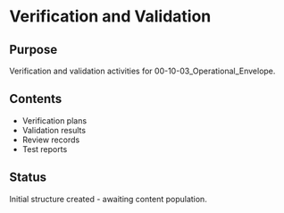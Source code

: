 # Verification and Validation

## Purpose
Verification and validation activities for 00-10-03_Operational_Envelope.

## Contents
- Verification plans
- Validation results
- Review records
- Test reports

## Status
Initial structure created - awaiting content population.
